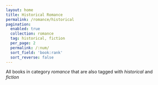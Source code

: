 ```yaml
---
layout: home
title: Historical Romance
permalink: /romance/historical
pagination: 
  enabled: true
  collection: romance
  tag: historical, fiction
  per_page: 2
  permalink: /:num/
  sort_field: 'book:rank'
  sort_reverse: false
---
```


All books in category _romance_ that are also tagged with _historical_ and _fiction_
